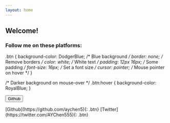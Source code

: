 ```yaml
---
layout: home
---
```


## Welcome!

### Follow me on these platforms:

<script src="https://kit.fontawesome.com/c6b0f9749c.js" crossorigin="anonymous"></script>

.btn {
  background-color: DodgerBlue; /* Blue background */
  border: none; /* Remove borders */
  color: white; /* White text */
  padding: 12px 16px; /* Some padding */
  font-size: 16px; /* Set a font size */
  cursor: pointer; /* Mouse pointer on hover */
}

/* Darker background on mouse-over */
.btn:hover {
  background-color: RoyalBlue;
}

<button class="btn" href="https://github.com/aychen5"><i class="ab fa-github"></i> Github</button>


<span class="fab fa-github">
[Github](https://github.com/aychen5){: .btn}
</span>

<span class="fs-8">
[Twitter](https://twitter.com/AYChen555){: .btn}
</span>
